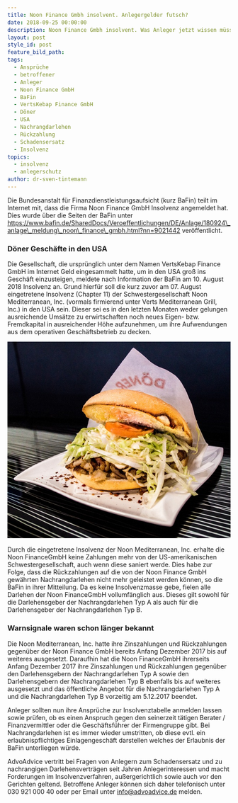 ```yaml
---
title: Noon Finance Gmbh insolvent. Anlegergelder futsch?
date: 2018-09-25 00:00:00
description: Noon Finance Gmbh insolvent. Was Anleger jetzt wissen müssen.
layout: post
style_id: post
feature_bild_path:
tags:
  - Ansprüche
  - betroffener
  - Anleger
  - Noon Finance GmbH
  - BaFin
  - VertsKebap Finance GmbH
  - Döner
  - USA
  - Nachrangdarlehen
  - Rückzahlung
  - Schadensersatz
  - Insolvenz
topics:
  - insolvenz
  - anlegerschutz
author: dr-sven-tintemann
---
```


Die Bundesanstalt für Finanzdienstleistungsaufsicht (kurz BaFin) teilt im Internet mit, dass die Firma Noon Finance GmbH Insolvenz angemeldet hat. Dies wurde über die Seiten der BaFin unter https://www.bafin.de/SharedDocs/Veroeffentlichungen/DE/Anlage/180924\_anlage\_meldung\_noon\_finance\_gmbh.html?nn=9021442 veröffentlicht.

### Döner Geschäfte in den USA

Die Gesellschaft, die ursprünglich unter dem Namen VertsKebap Finance GmbH im Internet Geld eingesammelt hatte, um in den USA groß ins Geschäft einzusteigen, meldete nach Information der BaFin am 10. August 2018 Insolvenz an. Grund hierfür soll die kurz zuvor am 07. August eingetretene Insolvenz (Chapter 11) der Schwestergesellschaft Noon Mediterranean, Inc. (vormals firmierend unter Verts Mediterranean Grill, Inc.) in den USA sein. Dieser sei es in den letzten Monaten weder gelungen ausreichende Umsätze zu erwirtschaften noch neues Eigen- bzw. Fremdkapital in ausreichender Höhe aufzunehmen, um ihre Aufwendungen aus dem operativen Geschäftsbetrieb zu decken.

![Döner - Foto Pixabay](/uploads/doner-kebab-1753615-640.jpg "Döner in den USA kein Verkaufsschlager?")

Durch die eingetretene Insolvenz der Noon Mediterranean, Inc. erhalte die Noon FinanceGmbH keine Zahlungen mehr von der US-amerikanischen Schwestergesellschaft, auch wenn diese saniert werde. Dies habe zur Folge, dass die Rückzahlungen auf die von der Noon Finance GmbH gewährten Nachrangdarlehen nicht mehr geleistet werden können, so die BaFin in ihrer Mitteilung. Da es keine Insolvenzmasse gebe, fielen alle Darlehen der Noon FinanceGmbH vollumfänglich aus. Dieses gilt sowohl für die Darlehensgeber der Nachrangdarlehen Typ A als auch für die Darlehensgeber der Nachrangdarlehen Typ B.

### Warnsignale waren schon länger bekannt

Die Noon Mediterranean, Inc. hatte ihre Zinszahlungen und Rückzahlungen gegenüber der Noon Finance GmbH bereits Anfang Dezember 2017 bis auf weiteres ausgesetzt. Daraufhin hat die Noon FinanceGmbH ihrerseits Anfang Dezember 2017 ihre Zinszahlungen und Rückzahlungen gegenüber den Darlehensgebern der Nachrangdarlehen Typ A sowie den Darlehensgebern der Nachrangdarlehen Typ B ebenfalls bis auf weiteres ausgesetzt und das öffentliche Angebot für die Nachrangdarlehen Typ A und die Nachrangdarlehen Typ B vorzeitig am 5.12.2017 beendet.

Anleger sollten nun ihre Ansprüche zur Insolvenztabelle anmelden lassen sowie prüfen, ob es einen Anspruch gegen den seinerzeit tätigen Berater / Finanzvermittler oder die Geschäftsführer der Firmengruppe gibt. Bei Nachrangdarlehen ist es immer wieder umstritten, ob diese evtl. ein erlaubnispflichtiges Einlagengeschäft darstellen welches der Erlaubnis der BaFin unterliegen würde. 

AdvoAdvice vertritt bei Fragen von Anlegern zum Schadensersatz und zu nachrangigen Darlehensverträgen seit Jahren Anlegerinteressen und macht Forderungen im Insolvenzverfahren, außergerichtlich sowie auch vor den Gerichten geltend. Betroffene Anleger können sich daher telefonisch unter 030 921 000 40 oder per Email unter info@advoadvice.de melden.